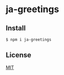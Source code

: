 # ja-greetings

## Install
```
$ npm i ja-greetings
```

## License
[MIT](https://github.com/k-kuwahara/ja-greetings/blob/master/LICENSE)